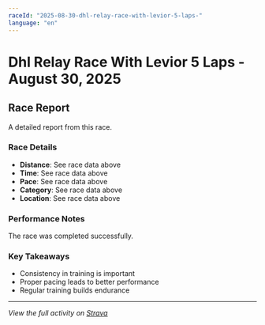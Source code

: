 ```yaml
---
raceId: "2025-08-30-dhl-relay-race-with-levior-5-laps-"
language: "en"
---
```


# Dhl Relay Race With Levior 5 Laps  - August 30, 2025

## Race Report

A detailed report from this race.

### Race Details

- **Distance**: See race data above
- **Time**: See race data above  
- **Pace**: See race data above
- **Category**: See race data above
- **Location**: See race data above

### Performance Notes

The race was completed successfully.

### Key Takeaways

- Consistency in training is important
- Proper pacing leads to better performance
- Regular training builds endurance

---

_View the full activity on [Strava](https://www.strava.com/activities/15721472352)_